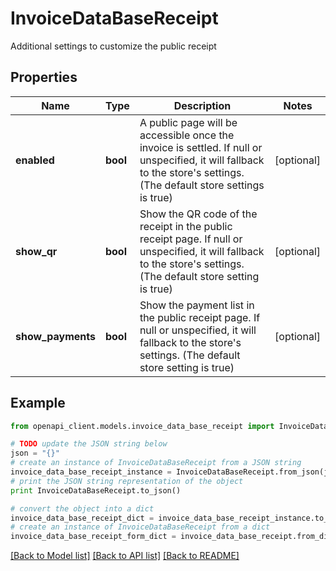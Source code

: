 # InvoiceDataBaseReceipt

Additional settings to customize the public receipt

## Properties
Name | Type | Description | Notes
------------ | ------------- | ------------- | -------------
**enabled** | **bool** | A public page will be accessible once the invoice is settled. If null or unspecified, it will fallback to the store&#39;s settings. (The default store settings is true) | [optional] 
**show_qr** | **bool** | Show the QR code of the receipt in the public receipt page. If null or unspecified, it will fallback to the store&#39;s settings. (The default store setting is true) | [optional] 
**show_payments** | **bool** | Show the payment list in the public receipt page. If null or unspecified, it will fallback to the store&#39;s settings. (The default store setting is true) | [optional] 

## Example

```python
from openapi_client.models.invoice_data_base_receipt import InvoiceDataBaseReceipt

# TODO update the JSON string below
json = "{}"
# create an instance of InvoiceDataBaseReceipt from a JSON string
invoice_data_base_receipt_instance = InvoiceDataBaseReceipt.from_json(json)
# print the JSON string representation of the object
print InvoiceDataBaseReceipt.to_json()

# convert the object into a dict
invoice_data_base_receipt_dict = invoice_data_base_receipt_instance.to_dict()
# create an instance of InvoiceDataBaseReceipt from a dict
invoice_data_base_receipt_form_dict = invoice_data_base_receipt.from_dict(invoice_data_base_receipt_dict)
```
[[Back to Model list]](../README.md#documentation-for-models) [[Back to API list]](../README.md#documentation-for-api-endpoints) [[Back to README]](../README.md)


